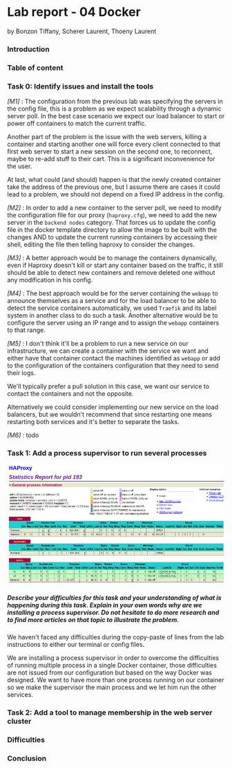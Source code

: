 # Lab report - 04 Docker 

by Bonzon Tiffany, Scherer Laurent, Thoeny Laurent



### Introduction

### Table of content

### 

### Task 0: Identify issues and install the tools

*[M1]* : The configuration from the previous lab was specifying the servers in the config file, this is a problem as we expect scalability through a dynamic server poll. In the best case scenario we expect our load balancer to start or power off containers to match the current traffic. 

Another part of the problem is the issue with the web servers, killing a container and starting another one will force every client connected to that first web server to start a new session on the second one, to reconnect, maybe to re-add stuff to their cart. This is a significant inconvenience for the user.

At last, what could (and should) happen is that the newly created container take the address of the previous one, but I assume there are cases it could lead to a problem, we should not depend on a fixed IP address in the config.

*[M2]* : In order to add a new container to the server poll, we need to modify the configuration file for our proxy (`haproxy.cfg`), we need to add the new server in the `backend nodes` category. That forces us to update the config file in the docker template directory to allow the image to be built with the changes AND to update the current running containers by accessing their shell, editing the file then telling haproxy to consider the changes.

*[M3]* : A better approach would be to manage the containers dynamically, even if Haproxy doesn't kill or start any container based on the traffic, it still should be able to detect new containers and remove deleted one without any modification in his config.

*[M4]* : The best approach would be for the server containing the `webapp` to announce themselves as a service and for the load balancer to be able to detect the service containers automatically, we used `Traefik` and its label system in another class to do such a task. Another alternative would be to configure the server using an IP range and to assign the `webapp` containers to that range. 

*[M5]* : I don't think it'll be a problem to run a new service on our infrastructure, we can create a container with the service we want and either have that container contact the machines identified as `webapp` or add to the configuration of the containers configuration that they need to send their logs.

We'll typically prefer a pull solution in this case, we want our service to contact the containers and not the opposite. 

Alternatively we could consider implementing our new service on the load balancers, but we wouldn't recommend that since restarting one means restarting both services and it's better to separate the tasks.

*[M6]* : todo

### 

### Task 1: Add a process supervisor to run several processes

![](img/task1.png)

##### Describe your difficulties for this task and your understanding of what is happening during this task. Explain in your own words why are we installing a process supervisor. Do not hesitate to do more research and to find more articles on that topic to illustrate the problem.

We haven't faced any difficulties during the copy-paste of lines from the lab instructions to either our terminal or config files.

We are installing a process supervisor in order to overcome the difficulties of running multiple process in a single Docker container, those difficulties are not issued from our configuration but based on the way Docker was designed. We want to have more than one process running on our container so we make the supervisor the main process and we let him run the other services.

### Task 2: Add a tool to manage membership in the web server cluster

> 

### Difficulties

### Conclusion

